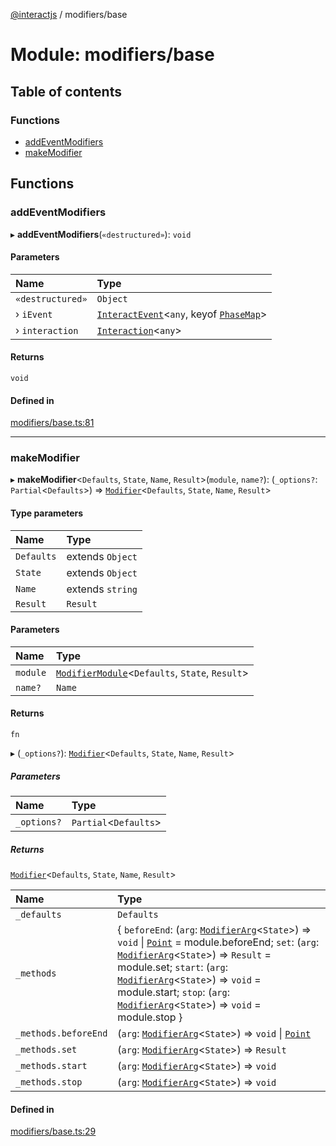 [@interactjs](../README.md) / modifiers/base

# Module: modifiers/base

## Table of contents

### Functions

- [addEventModifiers](modifiers_base.md#addeventmodifiers)
- [makeModifier](modifiers_base.md#makemodifier)

## Functions

### addEventModifiers

▸ **addEventModifiers**(`«destructured»`): `void`

#### Parameters

| Name | Type |
| :------ | :------ |
| `«destructured»` | `Object` |
| › `iEvent` | [`InteractEvent`](../classes/core_InteractEvent.InteractEvent.md)\<`any`, keyof [`PhaseMap`](../interfaces/core_InteractEvent.PhaseMap.md)\> |
| › `interaction` | [`Interaction`](../classes/core_Interaction.Interaction.md)\<`any`\> |

#### Returns

`void`

#### Defined in

[modifiers/base.ts:81](https://github.com/taye/interact.js/blob/f56f1fa2/packages/@interactjs/modifiers/base.ts#L81)

___

### makeModifier

▸ **makeModifier**\<`Defaults`, `State`, `Name`, `Result`\>(`module`, `name?`): (`_options?`: `Partial`\<`Defaults`\>) => [`Modifier`](../interfaces/modifiers_types.Modifier.md)\<`Defaults`, `State`, `Name`, `Result`\>

#### Type parameters

| Name | Type |
| :------ | :------ |
| `Defaults` | extends `Object` |
| `State` | extends `Object` |
| `Name` | extends `string` |
| `Result` | `Result` |

#### Parameters

| Name | Type |
| :------ | :------ |
| `module` | [`ModifierModule`](../interfaces/modifiers_types.ModifierModule.md)\<`Defaults`, `State`, `Result`\> |
| `name?` | `Name` |

#### Returns

`fn`

▸ (`_options?`): [`Modifier`](../interfaces/modifiers_types.Modifier.md)\<`Defaults`, `State`, `Name`, `Result`\>

##### Parameters

| Name | Type |
| :------ | :------ |
| `_options?` | `Partial`\<`Defaults`\> |

##### Returns

[`Modifier`](../interfaces/modifiers_types.Modifier.md)\<`Defaults`, `State`, `Name`, `Result`\>

| Name | Type |
| :------ | :------ |
| `_defaults` | `Defaults` |
| `_methods` | \{ `beforeEnd`: (`arg`: [`ModifierArg`](../interfaces/modifiers_types.ModifierArg.md)\<`State`\>) => `void` \| [`Point`](../interfaces/core_types.Point.md) = module.beforeEnd; `set`: (`arg`: [`ModifierArg`](../interfaces/modifiers_types.ModifierArg.md)\<`State`\>) => `Result` = module.set; `start`: (`arg`: [`ModifierArg`](../interfaces/modifiers_types.ModifierArg.md)\<`State`\>) => `void` = module.start; `stop`: (`arg`: [`ModifierArg`](../interfaces/modifiers_types.ModifierArg.md)\<`State`\>) => `void` = module.stop } |
| `_methods.beforeEnd` | (`arg`: [`ModifierArg`](../interfaces/modifiers_types.ModifierArg.md)\<`State`\>) => `void` \| [`Point`](../interfaces/core_types.Point.md) |
| `_methods.set` | (`arg`: [`ModifierArg`](../interfaces/modifiers_types.ModifierArg.md)\<`State`\>) => `Result` |
| `_methods.start` | (`arg`: [`ModifierArg`](../interfaces/modifiers_types.ModifierArg.md)\<`State`\>) => `void` |
| `_methods.stop` | (`arg`: [`ModifierArg`](../interfaces/modifiers_types.ModifierArg.md)\<`State`\>) => `void` |

#### Defined in

[modifiers/base.ts:29](https://github.com/taye/interact.js/blob/f56f1fa2/packages/@interactjs/modifiers/base.ts#L29)
